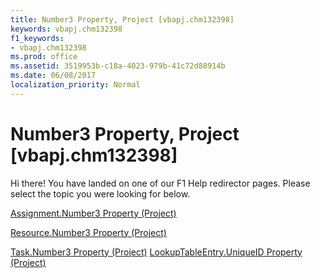 ```yaml
---
title: Number3 Property, Project [vbapj.chm132398]
keywords: vbapj.chm132398
f1_keywords:
- vbapj.chm132398
ms.prod: office
ms.assetid: 3519953b-c18a-4023-979b-41c72d88914b
ms.date: 06/08/2017
localization_priority: Normal
---
```



# Number3 Property, Project [vbapj.chm132398]

Hi there! You have landed on one of our F1 Help redirector pages. Please select the topic you were looking for below.

[Assignment.Number3 Property (Project)](http://msdn.microsoft.com/library/51d0e7be-aea8-4fda-df9c-e3f855584ccd%28Office.15%29.aspx)

[Resource.Number3 Property (Project)](http://msdn.microsoft.com/library/18520cea-8946-f83f-015f-f17a27d84fc4%28Office.15%29.aspx)

[Task.Number3 Property (Project)](http://msdn.microsoft.com/library/5d19be73-d2a2-2284-46c5-d49f6af2a48b%28Office.15%29.aspx)
[LookupTableEntry.UniqueID Property (Project)](http://msdn.microsoft.com/library/0f242d35-2e88-5c05-1186-feda68e3a58a%28Office.15%29.aspx)


